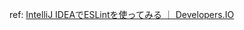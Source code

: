 ref: [IntelliJ IDEAでESLintを使ってみる ｜ Developers.IO](https://dev.classmethod.jp/client-side/javascript/intellij-idea-eslint/)